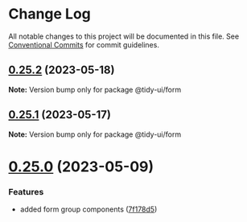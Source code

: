 # Change Log

All notable changes to this project will be documented in this file.
See [Conventional Commits](https://conventionalcommits.org) for commit guidelines.

## [0.25.2](https://github.com/badatt/tidy-ui/compare/v0.25.1...v0.25.2) (2023-05-18)

**Note:** Version bump only for package @tidy-ui/form





## [0.25.1](https://github.com/badatt/tidy-ui/compare/v0.25.0...v0.25.1) (2023-05-17)

**Note:** Version bump only for package @tidy-ui/form





# [0.25.0](https://github.com/badatt/tidy-ui/compare/v0.24.0...v0.25.0) (2023-05-09)


### Features

* added form group components ([7f178d5](https://github.com/badatt/tidy-ui/commit/7f178d561467ad172a79d5475400a4ec955cee6b))
